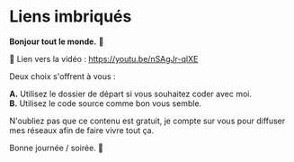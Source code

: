 # Liens imbriqués

**Bonjour tout le monde.** 👋

🔗 Lien vers la vidéo : https://youtu.be/nSAgJr-qlXE

Deux choix s'offrent à vous :

**A.** Utilisez le dossier de départ si vous souhaitez coder avec moi. <br>
**B.** Utilisez le code source comme bon vous semble.

N'oubliez pas que ce contenu est gratuit, je compte sur vous pour diffuser mes réseaux afin de faire vivre tout ça.

Bonne journée / soirée. 🎉

